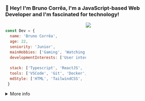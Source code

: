 ### 👋 Hey! I'm Bruno Corrêa, I'm a JavaScript-based Web Developer and I'm fascinated for technology!

<img align="right" width="250" src="https://user-images.githubusercontent.com/81701584/143141485-754fa361-85f4-41f3-801a-845fb9bf0afc.png" />

```javascript

const Dev = {
  name: 'Bruno Corrêa',
  age: 22,
  seniority: 'Junior',
  mainHobbies: ['Gaming', 'Watching TV shows', 'Cooking'],
  developmentInterests: ['User interfaces', 'APIs REST'],
  
  stack: ['Typescript', 'ReactJS', 'NodeJS'],
  tools: ['VSCode', 'Git', 'Docker', 'Insomnia'],
  mdStyle: ['HTML', 'TailwindCSS', 'Styled-Components']
 }

```

<details>
  <summary>More info</summary>
  
  ### 💻 **Languages and Resources:**  

  <code><img height="34" src="https://raw.githubusercontent.com/github/explore/80688e429a7d4ef2fca1e82350fe8e3517d3494d/topics/javascript/javascript.png"></code>
  <code><img height="34" src="https://user-images.githubusercontent.com/81701584/143092278-8656bac1-a7a9-4cfa-abb5-3df5b6c176c6.png"></code>
  <code><img height="34" src="https://cdn0.iconfinder.com/data/icons/long-shadow-web-icons/512/nodejs-256.png"></code>
  <code><img height="34" src="https://raw.githubusercontent.com/github/explore/80688e429a7d4ef2fca1e82350fe8e3517d3494d/topics/express/express.png"></code>
  <code><img height="34" src="https://user-images.githubusercontent.com/81701584/143130271-b8bcab16-9c91-4f39-920a-859ac30a8fff.png"></code>
  <code><img height="34" src="https://raw.githubusercontent.com/github/explore/80688e429a7d4ef2fca1e82350fe8e3517d3494d/topics/sass/sass.png"></code>
  <code><img height="34" src="https://raw.githubusercontent.com/github/explore/80688e429a7d4ef2fca1e82350fe8e3517d3494d/topics/bootstrap/bootstrap.png"></code>
  <code><img height="34" src="https://raw.githubusercontent.com/github/explore/180320cffc25f4ed1bbdfd33d4db3a66eeeeb358/topics/cpp/cpp.png"></code>

  ### ⚙ **Tools:**  

  <code><img height="34" src="https://raw.githubusercontent.com/github/explore/80688e429a7d4ef2fca1e82350fe8e3517d3494d/topics/visual-studio-code/visual-studio-code.png"></code>
  <code><img height="34" src="https://raw.githubusercontent.com/github/explore/80688e429a7d4ef2fca1e82350fe8e3517d3494d/topics/git/git.png"></code>
  <code><img height="34" src="https://raw.githubusercontent.com/github/explore/80688e429a7d4ef2fca1e82350fe8e3517d3494d/topics/terminal/terminal.png"></code>
  <code><img height="34" src="https://raw.githubusercontent.com/github/explore/80688e429a7d4ef2fca1e82350fe8e3517d3494d/topics/docker/docker.png"></code>
  <code><img height="34" src="https://avatars.githubusercontent.com/u/10251060?s=200&v=4"></code>
  <code><img height="34" src="https://avatars.githubusercontent.com/u/53234021?s=200&v=4"></code>
  <code><img height="34" src="https://avatars.githubusercontent.com/u/5155369?s=200&v=4"></code>

  [website]: https://brunocorrea.vercel.app
  [linkedin]: https://www.linkedin.com/in/brunociao/
  [email]: mailto:brunosantos6ft@gmail.com

  ### 📬 Contact!

  [<img align="left" alt="Portfolio (protótipo)" width="110px" src="https://img.shields.io/badge/Portfolio-%23000000.svg?style=for-the-badge&logo=firefox&logoColor=#FF7139" />][website]
  [<img align="left" alt="Portfolio (protótipo)" width="100px" src="https://img.shields.io/badge/linkedin-%230077B5.svg?style=for-the-badge&logo=linkedin&logoColor=white" />][linkedin]
  [<img align="left" alt="Portfolio (protótipo)" width="80px" src="https://img.shields.io/badge/Gmail-D14836?style=for-the-badge&logo=gmail&logoColor=white" />][email]

  <code><br></code>

If you'd like to get in touch with me, don't hesitate to send me a message :)
